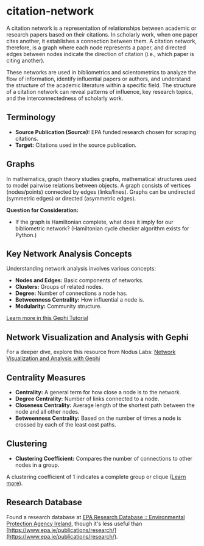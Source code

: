 # citation-network

A citation network is a representation of relationships between academic or research papers based on their citations. In scholarly work, when one paper cites another, it establishes a connection between them. A citation network, therefore, is a graph where each node represents a paper, and directed edges between nodes indicate the direction of citation (i.e., which paper is citing another).

These networks are used in bibliometrics and scientometrics to analyze the flow of information, identify influential papers or authors, and understand the structure of the academic literature within a specific field. The structure of a citation network can reveal patterns of influence, key research topics, and the interconnectedness of scholarly work.

## Terminology

- **Source Publication (Source):** EPA funded research chosen for scraping citations.
- **Target:** Citations used in the source publication.

## Graphs

In mathematics, graph theory studies graphs, mathematical structures used to model pairwise relations between objects. A graph consists of vertices (nodes/points) connected by edges (links/lines). Graphs can be undirected (symmetric edges) or directed (asymmetric edges).

**Question for Consideration:**
- If the graph is Hamiltonian complete, what does it imply for our bibliometric network? (Hamiltonian cycle checker algorithm exists for Python.)

## Key Network Analysis Concepts

Understanding network analysis involves various concepts:

- **Nodes and Edges:** Basic components of networks.
- **Clusters:** Groups of related nodes.
- **Degree:** Number of connections a node has.
- **Betweenness Centrality:** How influential a node is.
- **Modularity:** Community structure.

[Learn more in this Gephi Tutorial](https://www.youtube.com/watch?v=gcfAT8aMxuQ)

## Network Visualization and Analysis with Gephi

For a deeper dive, explore this resource from Nodus Labs: [Network Visualization and Analysis with Gephi](https://noduslabs.com/courses/gephi/)

## Centrality Measures

- **Centrality:** A general term for how close a node is to the network.
- **Degree Centrality:** Number of links connected to a node.
- **Closeness Centrality:** Average length of the shortest path between the node and all other nodes.
- **Betweenness Centrality:** Based on the number of times a node is crossed by each of the least cost paths.

## Clustering

- **Clustering Coefficient:** Compares the number of connections to other nodes in a group.

A clustering coefficient of 1 indicates a complete group or clique ([Learn more](https://en.wikipedia.org/wiki/Clustering_coefficient)).

## Research Database

Found a research database at [EPA Research Database :: Environmental Protection Agency Ireland](https://www.epa.ie/publications/research/), though it's less useful than [https://www.epa.ie/publications/research/](https://www.epa.ie/publications/research/).
